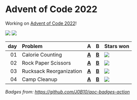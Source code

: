 # Advent of Code 2022

Working on [Advent of Code 2022](https://adventofcode.com/2022/)!

![](https://img.shields.io/badge/stars%20⭐-4-yellow) ![](https://img.shields.io/badge/days%20completed-2-red)

| day | Problem                 | A                       | B                       | Stars won                                             |
| --: | :---------------------- | :---------------------- | :---------------------- | :---------------------------------------------------- |
|  01 | Calorie Counting        | [**A**](day01a/main.go) | [**B**](day01b/main.go) | ![](https://img.shields.io/badge/stars%20⭐-2-yellow) |
|  02 | Rock Paper Scissors     | [**A**](day02a/main.go) | [**B**](day02b/main.go) | ![](https://img.shields.io/badge/stars%20⭐-2-yellow) |
|  03 | Rucksack Reorganization | [**A**](day03a/main.go) | [**B**](day03b/main.go) | ![](https://img.shields.io/badge/stars%20⭐-2-yellow) |
|  04 | Camp Cleanup            | [**A**](day04a/main.go) | [**B**](day04b/main.go) | ![](https://img.shields.io/badge/stars%20⭐-2-yellow) |

*Badges from: https://github.com/J0B10/aoc-badges-action*
